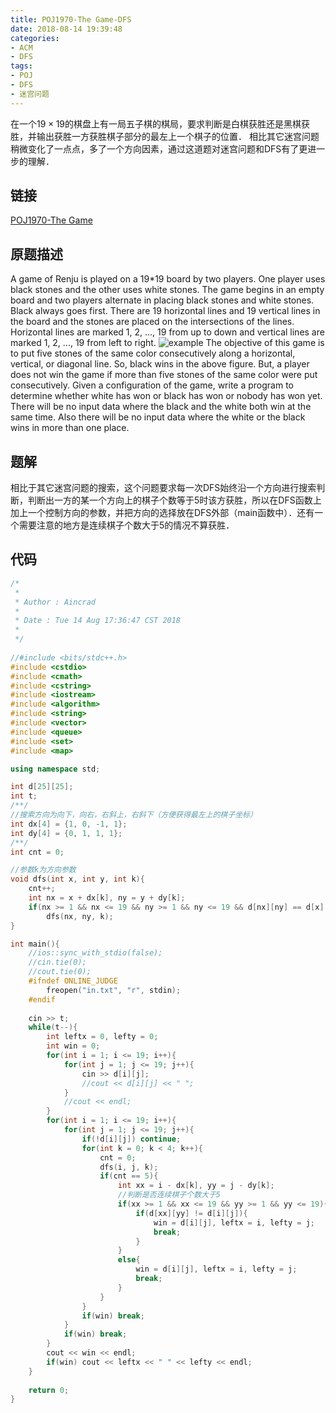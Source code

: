 ```yaml
---
title: POJ1970-The Game-DFS
date: 2018-08-14 19:39:48
categories:
- ACM
- DFS
tags:
- POJ
- DFS
- 迷宫问题
---
```

在一个$19×19$的棋盘上有一局五子棋的棋局，要求判断是白棋获胜还是黑棋获胜，并输出获胜一方获胜棋子部分的最左上一个棋子的位置．
相比其它迷宫问题稍微变化了一点点，多了一个方向因素，通过这道题对迷宫问题和DFS有了更进一步的理解．
<!-- more -->
## 链接
[POJ1970-The Game](http://poj.org/problem?id=1970)
## 原题描述
A game of Renju is played on a 19*19 board by two players. One player uses black stones and the other uses white stones. The game begins in an empty board and two players alternate in placing black stones and white stones. Black always goes first. There are 19 horizontal lines and 19 vertical lines in the board and the stones are placed on the intersections of the lines. 
Horizontal lines are marked 1, 2, ..., 19 from up to down and vertical lines are marked 1, 2, ..., 19 from left to right. 
![example](/Renju.png)
The objective of this game is to put five stones of the same color consecutively along a horizontal, vertical, or diagonal line. So, black wins in the above figure. But, a player does not win the game if more than five stones of the same color were put consecutively. 
Given a configuration of the game, write a program to determine whether white has won or black has won or nobody has won yet. There will be no input data where the black and the white both win at the same time. Also there will be no input data where the white or the black wins in more than one place. 
## 题解
相比于其它迷宫问题的搜索，这个问题要求每一次DFS始终沿一个方向进行搜索判断，判断出一方的某一个方向上的棋子个数等于5时该方获胜，所以在DFS函数上加上一个控制方向的参数，并把方向的选择放在DFS外部（main函数中）．还有一个需要注意的地方是连续棋子个数大于5的情况不算获胜．
## 代码
```C++
/*
 *
 * Author : Aincrad
 *
 * Date : Tue 14 Aug 17:36:47 CST 2018
 *
 */
 
//#include <bits/stdc++.h>
#include <cstdio>
#include <cmath>
#include <cstring>
#include <iostream>
#include <algorithm>
#include <string>
#include <vector>
#include <queue>
#include <set>
#include <map>

using namespace std;

int d[25][25];
int t;
/**/
//搜索方向为向下，向右，右斜上，右斜下（方便获得最左上的棋子坐标）
int dx[4] = {1, 0, -1, 1};
int dy[4] = {0, 1, 1, 1};
/**/
int cnt = 0;

//参数k为方向参数
void dfs(int x, int y, int k){
    cnt++;
    int nx = x + dx[k], ny = y + dy[k];
    if(nx >= 1 && nx <= 19 && ny >= 1 && ny <= 19 && d[nx][ny] == d[x][y])
        dfs(nx, ny, k);
}

int main(){
    //ios::sync_with_stdio(false);
    //cin.tie(0);
    //cout.tie(0);
    #ifndef ONLINE_JUDGE
        freopen("in.txt", "r", stdin);
    #endif
    
    cin >> t;
    while(t--){
        int leftx = 0, lefty = 0;
        int win = 0;
        for(int i = 1; i <= 19; i++){
            for(int j = 1; j <= 19; j++){
                cin >> d[i][j];
                //cout << d[i][j] << " ";
            }
            //cout << endl;
        }
        for(int i = 1; i <= 19; i++){
            for(int j = 1; j <= 19; j++){
                if(!d[i][j]) continue;
                for(int k = 0; k < 4; k++){
                    cnt = 0;
                    dfs(i, j, k);
                    if(cnt == 5){
                        int xx = i - dx[k], yy = j - dy[k];
                        //判断是否连续棋子个数大于5
                        if(xx >= 1 && xx <= 19 && yy >= 1 && yy <= 19){
                            if(d[xx][yy] != d[i][j]){
                                win = d[i][j], leftx = i, lefty = j;
                                break;
                            }
                        }
                        else{
                            win = d[i][j], leftx = i, lefty = j;
                            break;
                        }
                    }
                }
                if(win) break;
            }
            if(win) break;
        }
        cout << win << endl;
        if(win) cout << leftx << " " << lefty << endl;
    }
    
    return 0;
}
```